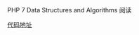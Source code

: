 PHP 7 Data Structures and Algorithms 阅读  

[代码地址](https://github.com/PacktPublishing/PHP7-Data-Structures-and-Algorithms)

